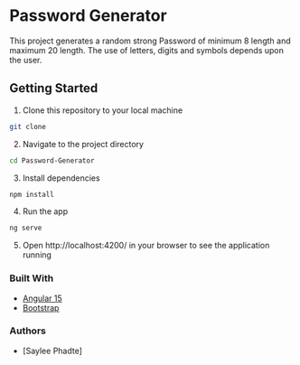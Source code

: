 # Password Generator

This project generates a random strong Password of minimum 8 length and maximum 20 length. The use of letters, digits and symbols depends upon the user.

## Getting Started
1. Clone this repository to your local machine
```bash
git clone 
```
2. Navigate to the project directory
```bash
cd Password-Generator
```
3. Install dependencies
```bash
npm install
```
4. Run the app
```bash
ng serve
```
5. Open http://localhost:4200/ in your browser to see the application running

### Built With
- [Angular 15](https://angular.io/)
- [Bootstrap](https://getbootstrap.com/)

### Authors
- [Saylee Phadte]



